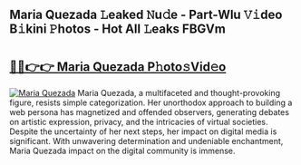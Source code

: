 ## Maria Quezada 𝙻eaked 𝙽u𝚍e - Part-Wlu 𝚅𝚒deo B𝚒kini 𝙿hotos - Hot All 𝙻eaks FBGVm

# <h2><a href="http://ld2j00w.urlbe.top/?page=Maria+Quezada">🔗🔗👉👉 Maria Quezada P𝚑oto𝚜Vid𝚎o</a></h2>

[![Maria Quezada](https://i.imgur.com/eBuTRDB.gif)](http://ld2j00w.urlbe.top/?page=Maria+Quezada)
Maria Quezada, a multifaceted and thought-provoking figure, resists simple categorization. Her unorthodox approach to building a web persona has magnetized and offended observers, generating debates on artistic expression, privacy, and the intricacies of virtual societies. Despite the uncertainty of her next steps, her impact on digital media is significant. With unwavering determination and undeniable enchantment, Maria Quezada impact on the digital community is immense.
